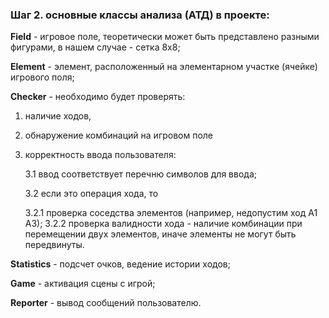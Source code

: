 ### Шаг 2. основные классы анализа (АТД) в проекте:

**Field** - игровое поле, теоретически может быть представлено разными фигурами, в нашем случае - сетка 8x8;

**Element** - элемент, расположенный на элементарном участке (ячейке) игрового поля;

**Checker** - необходимо будет проверять: 
1. наличие ходов, 
2. обнаружение комбинаций на игровом поле
3. корректность ввода пользователя:

	3.1 ввод соответствует перечню символов для ввода;
	
	3.2 если это операция хода, то
	
	3.2.1 проверка соседства элементов (например, недопустим ход А1 А3);
	3.2.2 проверка валидности хода - наличие комбинации при перемещении двух элементов, иначе элементы не могут быть передвинуты.

**Statistics** - подсчет очков, ведение истории ходов;

**Game** - активация сцены с игрой;

**Reporter** - вывод сообщений пользователю.